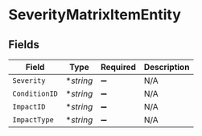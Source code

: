 # SeverityMatrixItemEntity


## Fields

| Field              | Type               | Required           | Description        |
| ------------------ | ------------------ | ------------------ | ------------------ |
| `Severity`         | **string*          | :heavy_minus_sign: | N/A                |
| `ConditionID`      | **string*          | :heavy_minus_sign: | N/A                |
| `ImpactID`         | **string*          | :heavy_minus_sign: | N/A                |
| `ImpactType`       | **string*          | :heavy_minus_sign: | N/A                |